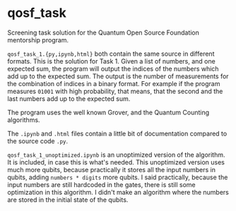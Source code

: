 # qosf_task
Screening task solution for the Quantum Open Source Foundation mentorship program.

`qosf_task_1.{py,ipynb,html}` both contain the same source in different formats.
This is the solution for Task 1. Given a list of numbers, and one expected sum,
the program will output the indices of the numbers which add up to the expected sum.
The output is the number of measurements for the combination of indices in a binary format.
For example if the program measures `01001` with high probability, that means, that
the second and the last numbers add up to the expected sum.

The program uses the well known Grover, and the Quantum Counting algorithms.

The `.ipynb` and `.html` files contain a little bit of documentation compared to the source code `.py`.

`qosf_task_1_unoptimized.ipynb` is an unoptimized version of the algorithm.
It is included, in case this is what's needed.
This unoptimized version uses much more qubits,
because practically it stores all the input numbers
in qubits, adding `numbers * digits` more qubits.
I said practically, because the input numbers are still hardcoded in the gates,
there is still some optimization in this algorithm.
I didn't make an algorithm where the numbers are stored in the initial state of the qubits.
